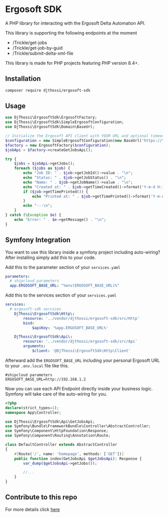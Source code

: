 # Ergosoft SDK

A PHP library for interacting with the Ergosoft Delta Automation API.

This library is supporting the following endpoints at the moment

- /Trickle/get-jobs
- /Trickle/get-job-by-guid
- /Trickle/submit-delta-xml-file


This library is made for PHP projects featuring PHP version 8.4+.

## Installation

```bash
composer require djthossi/ergosoft-sdk
```

## Usage

```php
use DjThossi\ErgosoftSdk\ErgosoftFactory;
use DjThossi\ErgosoftSdk\SimpleErgosoftConfiguration;
use DjThossi\ErgosoftSdk\Domain\BaseUrl;

// Initialize the Ergosoft API client with YOUR URL and optional timeout (defaults to 10s)
$configuration = new SimpleErgosoftConfiguration(new BaseUrl('https://YOUR_API_URL'));
$factory = new ErgosoftFactory($configuration);
$jobApi = $factory->createGetJobsApi();

try {
    $jobs = $jobApi->getJobs();
    foreach ($jobs as $job) {
        echo "Job ID: " . $job->getJobId()->value . "\n";
        echo "Status: " . $job->getJobStatus() . "\n";
        echo "Name: " . $job->getJobName()->value . "\n";
        echo "Created at: " . $job->getTimeCreated()->format('Y-m-d H:i:s') . "\n";
        if ($job->getTimePrinted()) {
            echo "Printed at: " . $job->getTimePrinted()->format('Y-m-d H:i:s') . "\n";
        }
        echo "---\n";
    }
} catch (\Exception $e) {
    echo "Error: " . $e->getMessage() . "\n";
}
```

## Symfony Integration
You want to use this library inside a symfony project including auto-wiring? After installing simply add this to your code.

Add this to the parameter section of your `services.yaml`
```yaml
parameters:
  # shipcloud parameters
  app.ERGOSOFT_BASE_URL: "%env(ERGOSOFT_BASE_URL)%"
```

Add this to the services section of your `services.yaml`
```yaml
services:
  # ergosoft-sdk services
    DjThossi\ErgosoftSdk\Http\:
        resource: '../vendor/djthossi/ergosoft-sdk/src/Http'
        bind:
            $apiKey: '%app.ERGOSOFT_BASE_URL%'

    DjThossi\ErgosoftSdk\Api\:
        resource: '../vendor/djthossi/ergosoft-sdk/src/Api'
        arguments:
            $client: '@DjThossi\ErgosoftSdk\Http\Client'
```

Afterward add the `ERGOSOFT_BASE_URL` including your personal Ergosoft URL to your `.env.local` file like this.
```apacheconf
#shipcloud parameters
ERGOSOFT_BASE_URL=http://192.168.1.2
```

Now you can use each API Endpoint directly inside your business logic. Symfony will take care of the auto-wiring for you.
```php
<?php
declare(strict_types=1);
namespace App\Controller;

use DjThossi\ErgosoftSdk\Api\GetJobsApi;
use Symfony\Bundle\FrameworkBundle\Controller\AbstractController;
use Symfony\Component\HttpFoundation\Response;
use Symfony\Component\Routing\Annotation\Route;

class DefaultController extends AbstractController
{
    #[Route('/', name: 'homepage', methods: ['GET'])]
    public function index(GetJobsApi $getJobsApi): Response {
        var_dump($getJobsApi->getJobs());

        //...
    }
}
```

## Contribute to this repo
For more details click [here](CONTRIBUTING.md)
